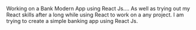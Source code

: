 Working on a Bank Modern App using React Js....
As well as trying out my React skills after a long while using React to work on a any project. I am trying to create a simple banking app using React Js.